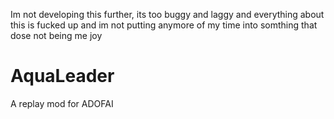 Im not developing this further, its too buggy and laggy and everything about this is fucked up and im not putting anymore of my time into somthing that dose not being me joy
# AquaLeader
A replay mod for ADOFAI
